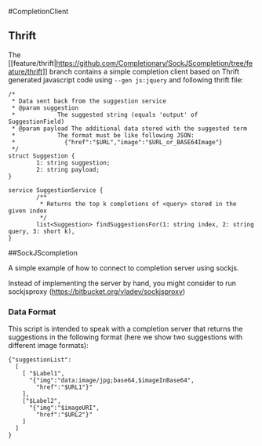 #CompletionClient

## Thrift
The [[feature/thrift|https://github.com/Completionary/SockJScompletion/tree/feature/thrift]] branch contains a simple completion client based on Thrift generated javascript code using `--gen js:jquery` and following thrift file:

```
/*
 * Data sent back from the suggestion service
 * @param suggestion
 *            The suggested string (equals 'output' of SuggestionField)
 * @param payload The additional data stored with the suggested term
 *            The format must be like following JSON:
 *              {"href":"$URL","image":"$URL_or_BASE64Image"}
 */
struct Suggestion {
        1: string suggestion;
        2: string payload;
}

service SuggestionService {
        /**
         * Returns the top k completions of <query> stored in the given index
         */
        list<Suggestion> findSuggestionsFor(1: string index, 2: string query, 3: short k),
}

```


##SockJScompletion


A simple example of how to connect to completion server using sockjs. 

Instead of implementing the server by hand, you might consider to run sockjsproxy (https://bitbucket.org/vladev/sockjsproxy) 
### Data Format
This script is intended to speak with a completion server that returns the suggestions in the following format (here we show two suggestions with different image formats):

```
{"suggestionList":
  [
    [ "$Label1",
      "{"img":"data:image/jpg;base64,$imageInBase64", 
        "href":"$URL1"}"
    ],
    ["$Label2",
      "{"img":"$imageURI",
        "href":"$URL2"}"
    ]
  ]
}
```

